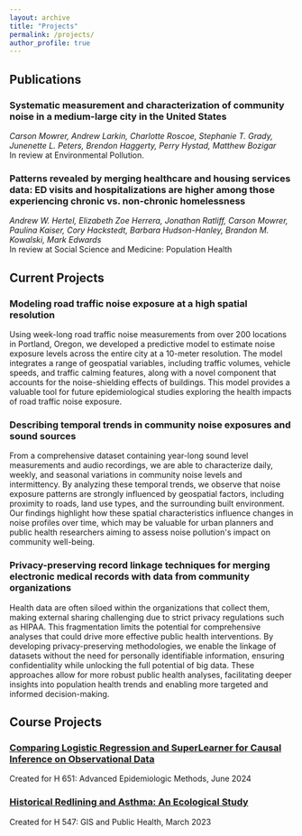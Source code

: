```yaml
---
layout: archive
title: "Projects"
permalink: /projects/
author_profile: true
---
```


## Publications
### Systematic measurement and characterization of community noise in a medium-large city in the United States
*Carson Mowrer, Andrew Larkin, Charlotte Roscoe, Stephanie T. Grady, Junenette L. Peters, Brendon Haggerty, Perry Hystad, Matthew Bozigar* <br>
In review at Environmental Pollution.

### Patterns revealed by merging healthcare and housing services data: ED visits and hospitalizations are higher among those experiencing chronic vs. non-chronic homelessness
*Andrew W. Hertel, Elizabeth Zoe Herrera, Jonathan Ratliff, Carson Mowrer, Paulina Kaiser, Cory Hackstedt, Barbara Hudson-Hanley, Brandon M. Kowalski, Mark Edwards* <br>
In review at Social Science and Medicine: Population Health

## Current Projects
### Modeling road traffic noise exposure at a high spatial resolution
Using week-long road traffic noise measurements from over 200 locations in Portland, Oregon, we developed a predictive model to estimate noise exposure levels across the entire city at a 10-meter resolution. The model integrates a range of geospatial variables, including traffic volumes, vehicle speeds, and traffic calming features, along with a novel component that accounts for the noise-shielding effects of buildings. This model provides a valuable tool for future epidemiological studies exploring the health impacts of road traffic noise exposure.

### Describing temporal trends in community noise exposures and sound sources
From a comprehensive dataset containing year-long sound level measurements and audio recordings, we are able to characterize daily, weekly, and seasonal variations in community noise levels and intermittency. By analyzing these temporal trends, we observe that noise exposure patterns are strongly influenced by geospatial factors, including proximity to roads, land use types, and the surrounding built environment. Our findings highlight how these spatial characteristics influence changes in noise profiles over time, which may be valuable for urban planners and public health researchers aiming to assess noise pollution's impact on community well-being.

### Privacy-preserving record linkage techniques for merging electronic medical records with data from community organizations
Health data are often siloed within the organizations that collect them, making external sharing challenging due to strict privacy regulations such as HIPAA. This fragmentation limits the potential for comprehensive analyses that could drive more effective public health interventions. By developing privacy-preserving methodologies, we enable the linkage of datasets without the need for personally identifiable information, ensuring confidentiality while unlocking the full potential of big data. These approaches allow for more robust public health analyses, facilitating deeper insights into population health trends and enabling more targeted and informed decision-making.

## Course Projects
### [Comparing Logistic Regression and SuperLearner for Causal Inference on Observational Data](/files/SuperLearnerCausalInference.pdf)
Created for H 651: Advanced Epidemiologic Methods, June 2024

### [Historical Redlining and Asthma: An Ecological Study](https://arcg.is/08Pq5H)
Created for H 547: GIS and Public Health, March 2023

